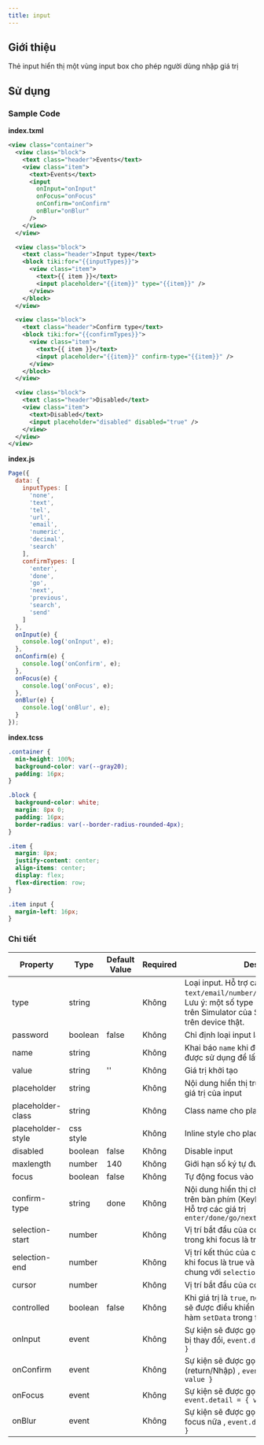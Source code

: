 ```yaml
---
title: input
---
```


## Giới thiệu

Thẻ input hiển thị một vùng input box cho phép người dùng nhập giá trị

## Sử dụng

### Sample Code

**index.txml**

```xml
<view class="container">
  <view class="block">
    <text class="header">Events</text>
    <view class="item">
      <text>Events</text>
      <input
        onInput="onInput"
        onFocus="onFocus"
        onConfirm="onConfirm"
        onBlur="onBlur"
      />
    </view>
  </view>

  <view class="block">
    <text class="header">Input type</text>
    <block tiki:for="{{inputTypes}}">
      <view class="item">
        <text>{{ item }}</text>
        <input placeholder="{{item}}" type="{{item}}" />
      </view>
    </block>
  </view>

  <view class="block">
    <text class="header">Confirm type</text>
    <block tiki:for="{{confirmTypes}}">
      <view class="item">
        <text>{{ item }}</text>
        <input placeholder="{{item}}" confirm-type="{{item}}" />
      </view>
    </block>
  </view>

  <view class="block">
    <text class="header">Disabled</text>
    <view class="item">
      <text>Disabled</text>
      <input placeholder="disabled" disabled="true" />
    </view>
  </view>
</view>
```

**index.js**

```js
Page({
  data: {
    inputTypes: [
      'none',
      'text',
      'tel',
      'url',
      'email',
      'numeric',
      'decimal',
      'search'
    ],
    confirmTypes: [
      'enter',
      'done',
      'go',
      'next',
      'previous',
      'search',
      'send'
    ]
  },
  onInput(e) {
    console.log('onInput', e);
  },
  onConfirm(e) {
    console.log('onConfirm', e);
  },
  onFocus(e) {
    console.log('onFocus', e);
  },
  onBlur(e) {
    console.log('onBlur', e);
  }
});
```

**index.tcss**

```css
.container {
  min-height: 100%;
  background-color: var(--gray20);
  padding: 16px;
}

.block {
  background-color: white;
  margin: 8px 0;
  padding: 16px;
  border-radius: var(--border-radius-rounded-4px);
}

.item {
  margin: 8px;
  justify-content: center;
  align-items: center;
  display: flex;
  flex-direction: row;
}

.item input {
  margin-left: 16px;
}
```

### Chi tiết

| Property          | Type      | Default Value | Required | Description                                                                                                                                                                     |
| ----------------- | --------- | ------------- | -------- | ------------------------------------------------------------------------------------------------------------------------------------------------------------------------------- |
| type              | string    |               | Không    | Loại input. Hỗ trợ các giá trị `text/email/number/decimal/tel/search/url`. Lưu ý: một số type sẽ không có hiệu lực trên Simulator của Studio mà bạn phải chạy trên device thật. |
| password          | boolean   | false         | Không    | Chỉ định loại input là password                                                                                                                                                 |
| name              | string    |               | Không    | Khai báo `name` khi được sử dụng trong [form](/docs/component/form/form), được sử dụng để lấy `value` cho `form`                                                                |
| value             | string    | ''            | Không    | Giá trị khởi tạo                                                                                                                                                                |
| placeholder       | string    |               | Không    | Nội dung hiển thị trước khi người dùng nhập giá trị của input                                                                                                                   |
| placeholder-class | string    |               | Không    | Class name cho placeholder                                                                                                                                                      |
| placeholder-style | css style |               | Không    | Inline style cho placeholder                                                                                                                                                    |
| disabled          | boolean   | false         | Không    | Disable input                                                                                                                                                                   |
| maxlength         | number    | 140           | Không    | Giới hạn số ký tự được nhập                                                                                                                                                     |
| focus             | boolean   | false         | Không    | Tự động focus vào input                                                                                                                                                         |
| confirm-type      | string    | done          | Không    | Nội dung hiển thị cho phím return (Nhập) trên bàn phím (Keyboard). <br />Hỗ trợ các giá trị `enter/done/go/next/previous/search/send`                                           |
| selection-start   | number    |               | Không    | Vị trí bắt đầu của con trỏ. Chỉ có hiệu lực trong khi focus là true                                                                                                             |
| selection-end     | number    |               | Không    | Vị trí kết thúc của con trỏ. Chỉ có hiệu lực khi focus là true và cần được sử dụng chung với `selection-start`                                                                  |
| cursor            | number    |               | Không    | Vị trí bắt đầu của con trỏ khi focus là true                                                                                                                                    |
| controlled        | boolean   | false         | Không    | Khi giá trị là `true`, nội dung value của input sẽ được điều khiển hoàn toàn thông qua hàm `setData` trong file `js`                                                            |
| onInput           | event     |               | Không    | Sự kiện sẽ được gọi khi nội dung của input bị thay đổi, `event.detail = { value: value }`                                                                                       |
| onConfirm         | event     |               | Không    | Sự kiện sẽ được gọi khi nhấn nút submit (return/Nhập) , `event.detail = { value: value }`                                                                                       |
| onFocus           | event     |               | Không    | Sự kiện sẽ được gọi khi input được focus , `event.detail = { value: value }`                                                                                                    |
| onBlur            | event     |               | Không    | Sự kiện sẽ được gọi khi input không được focus nữa , `event.detail = { value: value }`                                                                                          |
